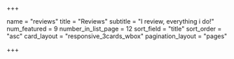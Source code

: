 +++

name = "reviews"
title = "Reviews"
subtitle = "I review, everything i do!"
num_featured = 9
number_in_list_page = 12
sort_field = "title"
sort_order = "asc"
card_layout = "responsive_3cards_wbox"
pagination_layout = "pages"

+++
